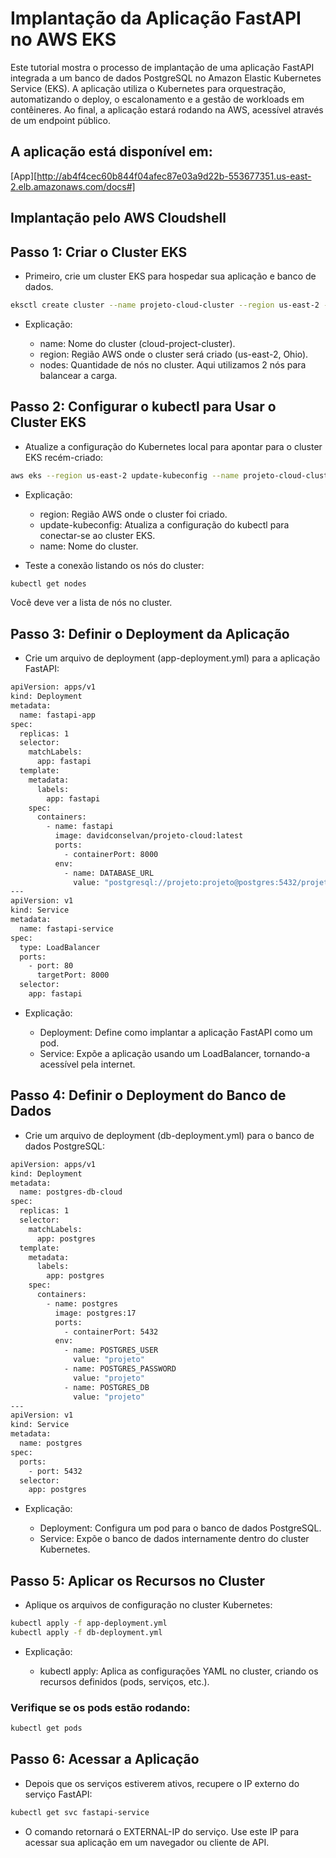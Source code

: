 # Implantação da Aplicação FastAPI no AWS EKS

Este tutorial mostra o processo de implantação de uma aplicação FastAPI integrada a um banco de dados PostgreSQL no Amazon Elastic Kubernetes Service (EKS). A aplicação utiliza o Kubernetes para orquestração, automatizando o deploy, o escalonamento e a gestão de workloads em contêineres. Ao final, a aplicação estará rodando na AWS, acessível através de um endpoint público.

## A aplicação está disponível em:
[App][http://ab4f4cec60b844f04afec87e03a9d22b-553677351.us-east-2.elb.amazonaws.com/docs#]

## Implantação pelo AWS Cloudshell

## Passo 1: Criar o Cluster EKS

- Primeiro, crie um cluster EKS para hospedar sua aplicação e banco de dados.

```bash
eksctl create cluster --name projeto-cloud-cluster --region us-east-2 --nodes 2
```

- Explicação:

    - name: Nome do cluster (cloud-project-cluster).
    - region: Região AWS onde o cluster será criado (us-east-2, Ohio).
    - nodes: Quantidade de nós no cluster. Aqui utilizamos 2 nós para balancear a carga.

## Passo 2: Configurar o kubectl para Usar o Cluster EKS


- Atualize a configuração do Kubernetes local para apontar para o cluster EKS recém-criado:

```bash
aws eks --region us-east-2 update-kubeconfig --name projeto-cloud-cluster
```

- Explicação:

    - region: Região AWS onde o cluster foi criado.
    - update-kubeconfig: Atualiza a configuração do kubectl para conectar-se ao cluster EKS.
    - name: Nome do cluster. 


- Teste a conexão listando os nós do cluster:

```bash
kubectl get nodes
```

Você deve ver a lista de nós no cluster.

## Passo 3: Definir o Deployment da Aplicação
- Crie um arquivo de deployment (app-deployment.yml) para a aplicação FastAPI:

```bash
apiVersion: apps/v1
kind: Deployment
metadata:
  name: fastapi-app
spec:
  replicas: 1
  selector:
    matchLabels:
      app: fastapi
  template:
    metadata:
      labels:
        app: fastapi
    spec:
      containers:
        - name: fastapi
          image: davidconselvan/projeto-cloud:latest
          ports:
            - containerPort: 8000
          env:
            - name: DATABASE_URL
              value: "postgresql://projeto:projeto@postgres:5432/projeto"
---
apiVersion: v1
kind: Service
metadata:
  name: fastapi-service
spec:
  type: LoadBalancer
  ports:
    - port: 80
      targetPort: 8000
  selector:
    app: fastapi
```

- Explicação:

    - Deployment: Define como implantar a aplicação FastAPI como um pod.
    - Service: Expõe a aplicação usando um LoadBalancer, tornando-a acessível pela internet.


## Passo 4: Definir o Deployment do Banco de Dados
- Crie um arquivo de deployment (db-deployment.yml) para o banco de dados PostgreSQL:

```bash
apiVersion: apps/v1
kind: Deployment
metadata:
  name: postgres-db-cloud
spec:
  replicas: 1
  selector:
    matchLabels:
      app: postgres
  template:
    metadata:
      labels:
        app: postgres
    spec:
      containers:
        - name: postgres
          image: postgres:17
          ports:
            - containerPort: 5432
          env:
            - name: POSTGRES_USER
              value: "projeto"
            - name: POSTGRES_PASSWORD
              value: "projeto"
            - name: POSTGRES_DB
              value: "projeto"
---
apiVersion: v1
kind: Service
metadata:
  name: postgres
spec:
  ports:
    - port: 5432
  selector:
    app: postgres
```

- Explicação:

    - Deployment: Configura um pod para o banco de dados PostgreSQL.
    - Service: Expõe o banco de dados internamente dentro do cluster Kubernetes.

## Passo 5: Aplicar os Recursos no Cluster
- Aplique os arquivos de configuração no cluster Kubernetes:

```bash
kubectl apply -f app-deployment.yml
kubectl apply -f db-deployment.yml
```

- Explicação:

    - kubectl apply: Aplica as configurações YAML no cluster, criando os recursos definidos (pods, serviços, etc.).

### Verifique se os pods estão rodando:

```bash
kubectl get pods
```

## Passo 6: Acessar a Aplicação
- Depois que os serviços estiverem ativos, recupere o IP externo do serviço FastAPI:

```bash
kubectl get svc fastapi-service
```

- O comando retornará o EXTERNAL-IP do serviço. Use este IP para acessar sua aplicação em um navegador ou cliente de API.

